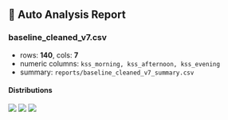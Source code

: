 ## 🧪 Auto Analysis Report

### baseline_cleaned_v7.csv
- rows: **140**, cols: **7**
- numeric columns: `kss_morning, kss_afternoon, kss_evening`
- summary: `reports/baseline_cleaned_v7_summary.csv`

#### Distributions
![](../baseline_cleaned_v7_kss_morning_hist.png)
![](../baseline_cleaned_v7_kss_afternoon_hist.png)
![](../baseline_cleaned_v7_kss_evening_hist.png)